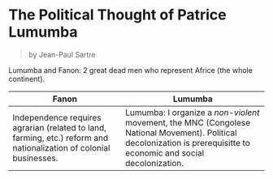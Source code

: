 # The Political Thought of Patrice Lumumba

>  by Jean-Paul Sartre

Lumumba and Fanon: 2 great dead men who represent Africe (the whole continent).

| Fanon                                                        | Lumumba                                                      |
| ------------------------------------------------------------ | ------------------------------------------------------------ |
| Independence requires agrarian (related to land, farming, etc.) reform and nationalization of colonial businesses. | Lumumba: I organize a *non-violent* movement, the MNC (Congolese National Movement). Political decolonization is prerequisitte to economic and social decolonization. |

